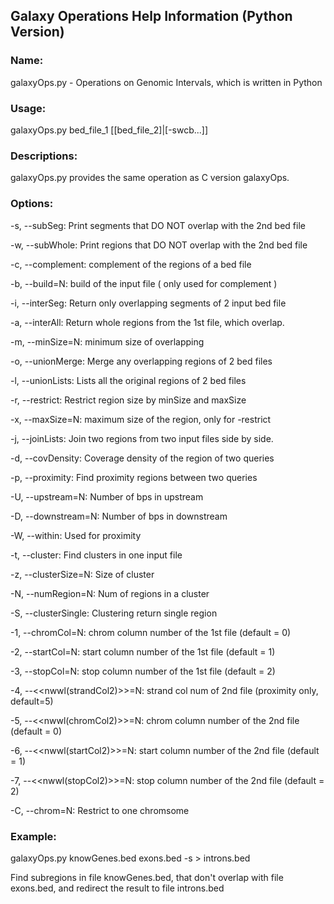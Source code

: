  

## Galaxy Operations Help Information (Python Version)

### Name:

galaxyOps.py - Operations on Genomic Intervals, which is written in Python

### Usage:

galaxyOps.py bed\_file\_1 [[bed\_file\_2]|[-swcb...]]

### Descriptions:

galaxyOps.py provides the same operation as C version galaxyOps.

### Options:

-s, --subSeg: Print segments that DO NOT overlap with the 2nd bed file

-w, --subWhole: Print regions that DO NOT overlap with the 2nd bed file

-c, --complement: complement of the regions of a bed file

-b, --build=N: build of the input file ( only used for complement )

-i, --interSeg: Return only overlapping segments of 2 input bed file

-a, --interAll: Return whole regions from the 1st file, which overlap.

-m, --minSize=N: minimum size of overlapping

-o, --unionMerge: Merge any overlapping regions of 2 bed files

-l, --unionLists: Lists all the original regions of 2 bed files

-r, --restrict: Restrict region size by minSize and maxSize

-x, --maxSize=N: maximum size of the region, only for -restrict

-j, --joinLists: Join two regions from two input files side by side.

-d, --covDensity: Coverage density of the region of two queries

-p, --proximity: Find proximity regions between two queries

-U, --upstream=N: Number of bps in upstream

-D, --downstream=N: Number of bps in downstream

-W, --within: Used for proximity

-t, --cluster: Find clusters in one input file

-z, --clusterSize=N: Size of cluster

-N, --numRegion=N: Num of regions in a cluster

-S, --clusterSingle: Clustering return single region

-1, --chromCol=N: chrom column number of the 1st file (default = 0)

-2, --startCol=N: start column number of the 1st file (default = 1)

-3, --stopCol=N: stop column number of the 1st file (default = 2)

-4, --<<nwwl(strandCol2)>>=N: strand col num of 2nd file (proximity only, default=5)

-5, --<<nwwl(chromCol2)>>=N: chrom column number of the 2nd file (default = 0)

-6, --<<nwwl(startCol2)>>=N: start column number of the 2nd file (default = 1)

-7, --<<nwwl(stopCol2)>>=N: stop column number of the 2nd file (default = 2)

-C, --chrom=N: Restrict to one chromsome

### Example:

galaxyOps.py knowGenes.bed exons.bed -s > introns.bed

Find subregions in file knowGenes.bed, that don't overlap with file exons.bed, and redirect the result to file introns.bed

